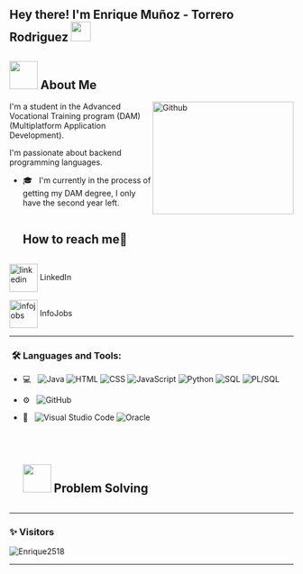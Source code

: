 
<h2> Hey there! I'm Enrique Muñoz - Torrero Rodriguez <img src="https://media.giphy.com/media/hvRJCLFzcasrR4ia7z/giphy.gif" width="35"></h2>

## <picture><img src = "https://github.com/7oSkaaa/7oSkaaa/blob/main/Images/about_me.gif?raw=true" width = 50px></picture> About Me

<img align="right" width = 250px height = 200px alt="Github" src="https://github.com/Mo-Alsehli/Mo-Alsehli/assets/98949843/92f233e8-fd56-4521-bc8e-b48fe669209a" />

I'm a student in the Advanced Vocational Training program (DAM) (Multiplatform Application Development).

I'm passionate about backend programming languages.

- 🎓 &nbsp; I'm currently in the process of getting my DAM degree, I only have the second year left.

<!-- Contact -->
<div id="user-content-toc">
  <ul align="left">
    <summary><h2 style="display: inline-block">How to reach me🤝</h2></summary>
  </ul>
  <p align="left">
    <img align="center" src="https://user-images.githubusercontent.com/88904952/234979284-68c11d7f-1acc-4f0c-ac78-044e1037d7b0.png" alt="linkedin" height="50" width="50" />
    LinkedIn
  </p>
  <p align="left">
    <img align="center" src="https://upload.wikimedia.org/wikipedia/commons/thumb/d/db/InfoJobs_logo.svg/2560px-InfoJobs_logo.svg.png" alt="infojobs" height="50" />
    InfoJobs
  </p>
</div>

---

<h3>  &nbsp;🛠️ Languages and Tools:</h3>

- 💻 &nbsp;
  ![Java](https://img.shields.io/badge/-Java-333333?style=flat&logo=java)
  ![HTML](https://img.shields.io/badge/-HTML-333333?style=flat&logo=html5)
  ![CSS](https://img.shields.io/badge/-CSS-333333?style=flat&logo=css3)
  ![JavaScript](https://img.shields.io/badge/-JavaScript-333333?style=flat&logo=javascript)
  ![Python](https://img.shields.io/badge/-Python-333333?style=flat&logo=python)
  ![SQL](https://img.shields.io/badge/-SQL-333333?style=flat&logo=mysql)
  ![PL/SQL](https://img.shields.io/badge/-PL/SQL-333333?style=flat)

- ⚙️ &nbsp;
  ![GitHub](https://img.shields.io/badge/-GitHub-333333?style=flat&logo=github)

- 🔧 &nbsp;
  ![Visual Studio Code](https://img.shields.io/badge/-Visual%20Studio%20Code-333333?style=flat&logo=visual-studio-code&logoColor=007ACC)
  ![Oracle](https://img.shields.io/badge/-Oracle-333333?style=flat&logo=oracle)

<br/>

<div id="user-content-toc">
  <ul>
    <summary><h2 style="display: inline-block"><picture> <img src = "https://github.com/7oSkaaa/7oSkaaa/blob/main/Images/CP_PS.gif?raw=true" width = 50px>  </picture> Problem Solving</h2></summary>
  </ul>
</div>

---

### ✨ Visitors

<p align="left"> <img src="https://komarev.com/ghpvc/?username=Enrique2518" alt="Enrique2518" /> </p>

---
